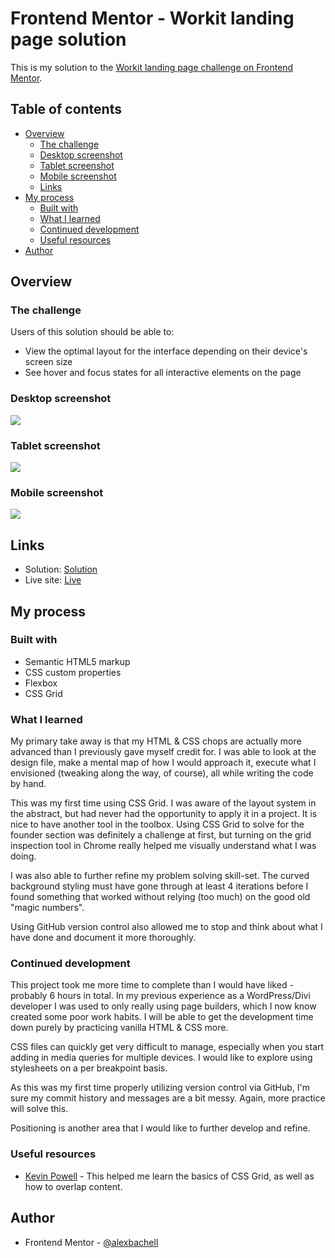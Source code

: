 # Frontend Mentor - Workit landing page solution

This is my solution to the [Workit landing page challenge on Frontend Mentor](https://www.frontendmentor.io/challenges/workit-landing-page-2fYnyle5lu).

## Table of contents

- [Overview](#overview)
  - [The challenge](#the-challenge)
  - [Desktop screenshot](#desktop-screenshot)
  - [Tablet screenshot](#tablet-screenshot)
  - [Mobile screenshot](#mobile-screenshot)
  - [Links](#links)
- [My process](#my-process)
  - [Built with](#built-with)
  - [What I learned](#what-i-learned)
  - [Continued development](#continued-development)
  - [Useful resources](#useful-resources)
- [Author](#author)

## Overview

### The challenge

Users of this solution should be able to:

- View the optimal layout for the interface depending on their device's screen size
- See hover and focus states for all interactive elements on the page

### Desktop screenshot

![](./ab-workit-solution-desktop-screenshot.jpg)

### Tablet screenshot

![](./ab-workit-solution-tablet-screenshot.jpg)

### Mobile screenshot

![](./ab-workit-solution-mobile-screenshot.jpg)

## Links

- Solution: [Solution](https://github.com/alexbachell/Workit)
- Live site: [Live](https://alexbachell.github.io/workit/)

## My process

### Built with

- Semantic HTML5 markup
- CSS custom properties
- Flexbox
- CSS Grid

### What I learned

My primary take away is that my HTML & CSS chops are actually more advanced than I previously gave myself credit for. I was able to look at the design file, make a mental map of how I would approach it, execute what I envisioned (tweaking along the way, of course), all while writing the code by hand.

This was my first time using CSS Grid. I was aware of the layout system in the abstract, but had never had the opportunity to apply it in a project. It is nice to have another tool in the toolbox. Using CSS Grid to solve for the founder section was definitely a challenge at first, but turning on the grid inspection tool in Chrome really helped me visually understand what I was doing.

I was also able to further refine my problem solving skill-set. The curved background styling must have gone through at least 4 iterations before I found something that worked without relying (too much) on the good old "magic numbers".

Using GitHub version control also allowed me to stop and think about what I have done and document it more thoroughly.

### Continued development

This project took me more time to complete than I would have liked - probably 6 hours in total. In my previous experience as a WordPress/Divi developer I was used to only really using page builders, which I now know created some poor work habits. I will be able to get the development time down purely by practicing vanilla HTML & CSS more.

CSS files can quickly get very difficult to manage, especially when you start adding in media queries for multiple devices. I would like to explore using stylesheets on a per breakpoint basis.

As this was my first time properly utilizing version control via GitHub, I'm sure my commit history and messages are a bit messy. Again, more practice will solve this.

Positioning is another area that I would like to further develop and refine.

### Useful resources

- [Kevin Powell](https://www.youtube.com/watch?v=HFG3BKOqOlE) - This helped me learn the basics of CSS Grid, as well as how to overlap content.

## Author

- Frontend Mentor - [@alexbachell](https://www.frontendmentor.io/profile/alexbachell)
